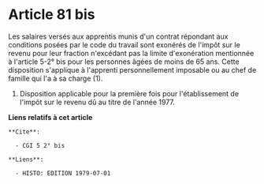# Article 81 bis

Les salaires versés aux apprentis munis d'un contrat répondant aux conditions posées par le code du travail sont exonérés de
l'impôt sur le revenu pour leur fraction n'excédant pas la limite d'exonération mentionnée à l'article 5-2° bis pour les
personnes âgées de moins de 65 ans. Cette disposition s'applique à l'apprenti personnellement imposable ou au chef de famille
qui l'a à sa charge (1).

1)  Disposition applicable pour la première fois pour l'établissement de l'impôt sur le revenu dû au titre de l'année 1977.

**Liens relatifs à cet article**

	**Cite**:

	  - CGI 5 2° bis

	**Liens**:

	  - HISTO: EDITION 1979-07-01
